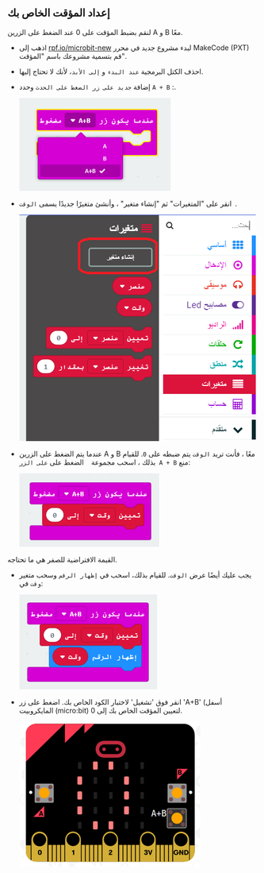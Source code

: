 ## إعداد المؤقت الخاص بك

لنقم بضبط المؤقت على 0 عند الضغط على الزرين A و B معًا.

+ اذهب إلى <a href="http://rpf.io/microbit-new" target="_blank">rpf.io/microbit-new</a> لبدء مشروع جديد في محرر MakeCode (PXT) قم بتسمية مشروعك باسم "المؤقت".

+ احذف الكتل البرمجية `عند البدء` و `إلى الأبد`، لأنك لا تحتاج إليها.

+ إضافة `جديد على زر الضغط على الحدث` وحدد `A + B` :.
    
    ![لقطة الشاشة](images/clock-a-b.png)

+ انقر على "المتغيرات" ثم "إنشاء متغير" ، وأنشئ متغيرًا جديدًا يسمى `الوقت `.
    
    ![لقطة الشاشة](images/clock-var-time.png)

+ عندما يتم الضغط على الزرين A و B معًا ، فأنت تريد `الوقت` يتم ضبطه على `0`. للقيام بذلك ، اسحب مجموعة ` ` الضغط على `على الزر A + B` منع:
    
    ![لقطة الشاشة](images/clock-reset-1.png)

القيمة الافتراضية للصفر هي ما تحتاجه.

+ يجب عليك أيضًا عرض `الوقت`. للقيام بذلك، اسحب في `إظهار الرقم` وسحب متغير `وقت` في:
    
    ![لقطة الشاشة](images/clock-reset-show.png)

+ انقر فوق 'تشغيل' لاختبار الكود الخاص بك. اضغط على زر 'A+B' (أسفل المايكروبيت (micro:bit) لتعيين المؤقت الخاص بك إلى 0.
    
    ![لقطة الشاشة](images/clock-test-reset.png)